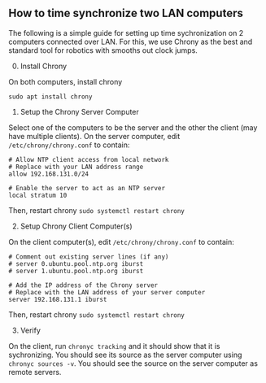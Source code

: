 ## How to time synchronize two LAN computers

The following is a simple guide for setting up time sychronization on 2 computers connected over LAN. For this, we use Chrony as the best and standard tool for robotics with smooths out clock jumps.

0. Install Chrony

On both computers, install chrony

```
sudo apt install chrony
```

1. Setup the Chrony Server Computer

Select one of the computers to be the server and the other the client (may have multiple clients). On the server computer, edit `/etc/chrony/chrony.conf` to contain:

```
# Allow NTP client access from local network
# Replace with your LAN address range
allow 192.168.131.0/24

# Enable the server to act as an NTP server
local stratum 10
```

Then, restart chrony `sudo systemctl restart chrony`

2. Setup Chrony Client Computer(s)

On the client computer(s), edit `/etc/chrony/chrony.conf` to contain:

```
# Comment out existing server lines (if any)
# server 0.ubuntu.pool.ntp.org iburst
# server 1.ubuntu.pool.ntp.org iburst

# Add the IP address of the Chrony server
# Replace with the LAN address of your server computer
server 192.168.131.1 iburst
```

Then, restart chrony `sudo systemctl restart chrony`

3. Verify

On the client, run `chronyc tracking` and it should show that it is sychronizing. You should see its source as the server computer using `chronyc sources -v`. You should see the source on the server computer as remote servers.
